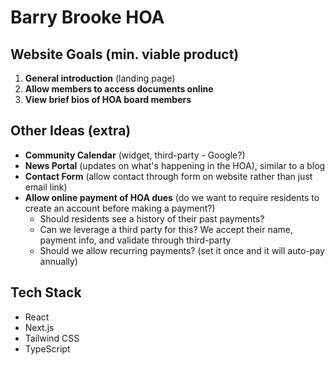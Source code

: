 # Barry Brooke HOA

## Website Goals (min. viable product)
1. **General introduction** (landing page)
2. **Allow members to access documents online**
3. **View brief bios of HOA board members**

## Other Ideas (extra)
- **Community Calendar** (widget, third-party - Google?)
- **News Portal** (updates on what's happening in the HOA), similar to a blog
- **Contact Form** (allow contact through form on website rather than just email link)
- **Allow online payment of HOA dues** (do we want to require residents to create an account before making a payment?)
  - Should residents see a history of their past payments?
  - Can we leverage a third party for this? We accept their name, payment info, and validate through third-party
  - Should we allow recurring payments? (set it once and it will auto-pay annually)

## Tech Stack
- React
- Next.js
- Tailwind CSS
- TypeScript
